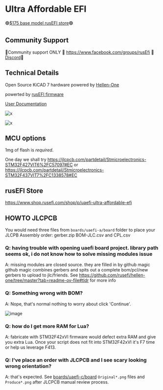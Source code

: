 # Ultra Affordable EFI

🟢[$175 base model rusEFI store](https://www.shop.rusefi.com/shop/p/uaefi-ultra-affordable-efi)🟢

## Community Support

🔴Community support ONLY 🔴 https://www.facebook.com/groups/rusEfi 🔴 [Discord](https://github.com/rusefi/rusefi/wiki/Discord)🔴

## Technical Details

Open Source KiCAD 7 hardware powered by [Hellen-One](https://github.com/andreika-git/hellen-one)

powerted by [rusEFI firmware](https://github.com/rusefi/rusefi)

[User Documentation](https://github.com/rusefi/rusefi/wiki/uaEFI)

![x](https://raw.githubusercontent.com/rusefi/uaefi/master/docs/uaefi-a-top.png)

![x](https://raw.githubusercontent.com/rusefi/uaefi/master/docs/uaefi-a-back.png)

## MCU options

1mg of flash is _required_.

One day we shall try https://jlcpcb.com/partdetail/Stmicroelectronics-STM32F427VIT6%2FC57097#EC or https://jlcpcb.com/partdetail/Stmicroelectronics-STM32F437VIT7%2FC1338578#EC

## rusEFI Store

https://www.shop.rusefi.com/shop/p/uaefi-ultra-affordable-efi

## HOWTO JLCPCB

You would need three files from ``boards/uaefi-a/board`` folder to place your JLCPB Assembly order: gerber.zip BOM-JLC.csv and CPL.csv


### Q: having trouble with opening uaefi board project. library path seems ok, i do not know how to solve missing modules issue

A: missing modules are closed source. they are filled in by github magic
github magic combines gerbers and spits out a complete bom/pcl/new gerbers to upload to jlc/friends. See https://github.com/rusefi/hellen-one/tree/master?tab=readme-ov-file#tldr for more info

### Q: Something wrong with BOM?

A: Nope, that's normal nothing to worry about click 'Continue'.

![image](https://github.com/rusefi/uaefi/assets/48498823/1b708b27-13b7-40da-857d-7ef85a8ad960)

### Q: how do I get more RAM for Lua?

A: fabricate with STM32F42xVI firmware would defect extra RAM and give you extra Lua. Once your script does not fit into STM32F42xVI it's F7 time or help us leverage F413.

### Q: I've place an order with JLCPCB and I see scary looking wrong orientation?

A: that's expected. See [boards/uaefi-c/board](boards/uaefi-c/board) ``Original*.png`` files and ``Produce*.png`` after JLCPCB manual review process.
